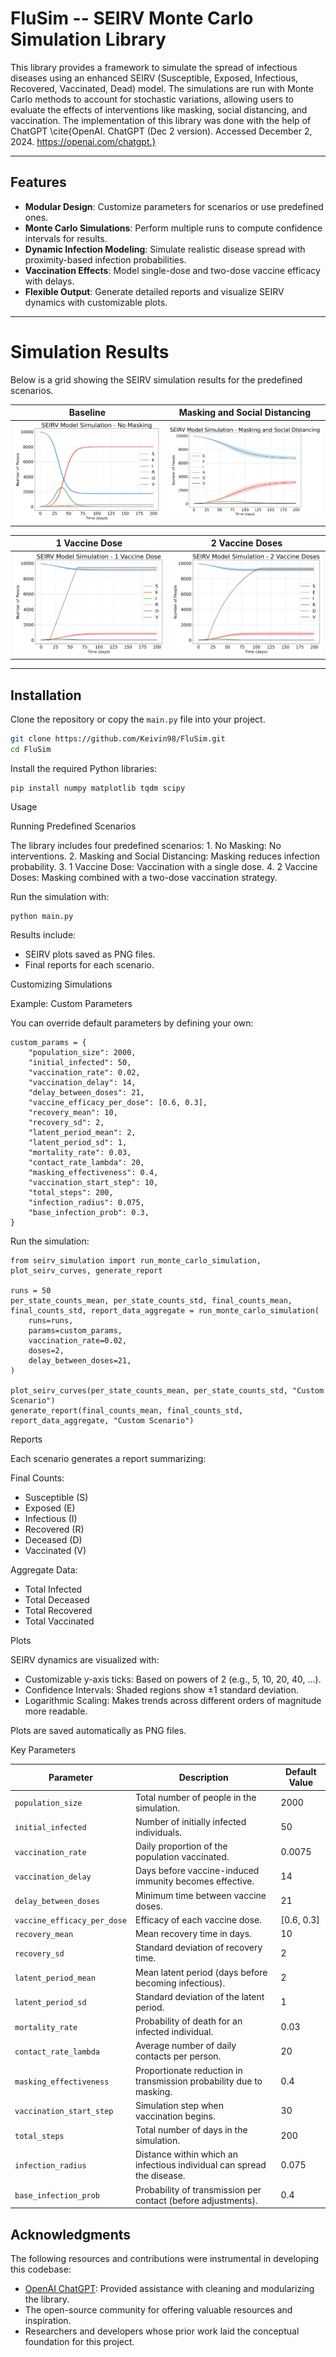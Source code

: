 # FluSim -- SEIRV Monte Carlo Simulation Library

This library provides a framework to simulate the spread of infectious diseases using an enhanced SEIRV (Susceptible, Exposed, Infectious, Recovered, Vaccinated, Dead) model. The simulations are run with Monte Carlo methods to account for stochastic variations, allowing users to evaluate the effects of interventions like masking, social distancing, and vaccination. The implementation of this library was done with the help of ChatGPT \cite{OpenAI. ChatGPT (Dec 2 version). Accessed December 2, 2024. https://openai.com/chatgpt.}

---

## Features

- **Modular Design**: Customize parameters for scenarios or use predefined ones.
- **Monte Carlo Simulations**: Perform multiple runs to compute confidence intervals for results.
- **Dynamic Infection Modeling**: Simulate realistic disease spread with proximity-based infection probabilities.
- **Vaccination Effects**: Model single-dose and two-dose vaccine efficacy with delays.
- **Flexible Output**: Generate detailed reports and visualize SEIRV dynamics with customizable plots.

---

# Simulation Results

Below is a grid showing the SEIRV simulation results for the predefined scenarios.

| **Baseline**                                           | **Masking and Social Distancing**                                                                |
| ------------------------------------------------------ | ------------------------------------------------------------------------------------------------ |
| ![No Masking](plots/seirv_simulation_No%20Masking.png) | ![Masking and Social Distancing](plots/seirv_simulation_Masking%20and%20Social%20Distancing.png) |

| **1 Vaccine Dose**                                               | **2 Vaccine Doses**                                                |
| ---------------------------------------------------------------- | ------------------------------------------------------------------ |
| ![1 Vaccine Dose](plots/seirv_simulation_1%20Vaccine%20Dose.png) | ![2 Vaccine Doses](plots/seirv_simulation_2%20Vaccine%20Doses.png) |

---

## Installation

Clone the repository or copy the `main.py` file into your project.

```bash
git clone https://github.com/Keivin98/FluSim.git
cd FluSim
```

Install the required Python libraries:

```
pip install numpy matplotlib tqdm scipy
```

Usage

Running Predefined Scenarios

The library includes four predefined scenarios: 1. No Masking: No interventions. 2. Masking and Social Distancing: Masking reduces infection probability. 3. 1 Vaccine Dose: Vaccination with a single dose. 4. 2 Vaccine Doses: Masking combined with a two-dose vaccination strategy.

Run the simulation with:

```
python main.py
```

Results include:

- SEIRV plots saved as PNG files.
- Final reports for each scenario.

Customizing Simulations

Example: Custom Parameters

You can override default parameters by defining your own:

```
custom_params = {
    "population_size": 2000,
    "initial_infected": 50,
    "vaccination_rate": 0.02,
    "vaccination_delay": 14,
    "delay_between_doses": 21,
    "vaccine_efficacy_per_dose": [0.6, 0.3],
    "recovery_mean": 10,
    "recovery_sd": 2,
    "latent_period_mean": 2,
    "latent_period_sd": 1,
    "mortality_rate": 0.03,
    "contact_rate_lambda": 20,
    "masking_effectiveness": 0.4,
    "vaccination_start_step": 10,
    "total_steps": 200,
    "infection_radius": 0.075,
    "base_infection_prob": 0.3,
}
```

Run the simulation:

```
from seirv_simulation import run_monte_carlo_simulation, plot_seirv_curves, generate_report

runs = 50
per_state_counts_mean, per_state_counts_std, final_counts_mean, final_counts_std, report_data_aggregate = run_monte_carlo_simulation(
    runs=runs,
    params=custom_params,
    vaccination_rate=0.02,
    doses=2,
    delay_between_doses=21,
)

plot_seirv_curves(per_state_counts_mean, per_state_counts_std, "Custom Scenario")
generate_report(final_counts_mean, final_counts_std, report_data_aggregate, "Custom Scenario")
```

Reports

Each scenario generates a report summarizing:

Final Counts:

- Susceptible (S)
- Exposed (E)
- Infectious (I)
- Recovered (R)
- Deceased (D)
- Vaccinated (V)

Aggregate Data:

- Total Infected
- Total Deceased
- Total Recovered
- Total Vaccinated

Plots

SEIRV dynamics are visualized with:

- Customizable y-axis ticks: Based on powers of 2 (e.g., 5, 10, 20, 40, …).
- Confidence Intervals: Shaded regions show ±1 standard deviation.
- Logarithmic Scaling: Makes trends across different orders of magnitude more readable.

Plots are saved automatically as PNG files.

Key Parameters

| Parameter                   | Description                                                            | Default Value |
| --------------------------- | ---------------------------------------------------------------------- | ------------- |
| `population_size`           | Total number of people in the simulation.                              | 2000          |
| `initial_infected`          | Number of initially infected individuals.                              | 50            |
| `vaccination_rate`          | Daily proportion of the population vaccinated.                         | 0.0075        |
| `vaccination_delay`         | Days before vaccine-induced immunity becomes effective.                | 14            |
| `delay_between_doses`       | Minimum time between vaccine doses.                                    | 21            |
| `vaccine_efficacy_per_dose` | Efficacy of each vaccine dose.                                         | [0.6, 0.3]    |
| `recovery_mean`             | Mean recovery time in days.                                            | 10            |
| `recovery_sd`               | Standard deviation of recovery time.                                   | 2             |
| `latent_period_mean`        | Mean latent period (days before becoming infectious).                  | 2             |
| `latent_period_sd`          | Standard deviation of the latent period.                               | 1             |
| `mortality_rate`            | Probability of death for an infected individual.                       | 0.03          |
| `contact_rate_lambda`       | Average number of daily contacts per person.                           | 20            |
| `masking_effectiveness`     | Proportionate reduction in transmission probability due to masking.    | 0.4           |
| `vaccination_start_step`    | Simulation step when vaccination begins.                               | 30            |
| `total_steps`               | Total number of days in the simulation.                                | 200           |
| `infection_radius`          | Distance within which an infectious individual can spread the disease. | 0.075         |
| `base_infection_prob`       | Probability of transmission per contact (before adjustments).          | 0.4           |

## Acknowledgments

The following resources and contributions were instrumental in developing this codebase:

- [OpenAI ChatGPT](https://openai.com/chatgpt): Provided assistance with cleaning and modularizing the library.
- The open-source community for offering valuable resources and inspiration.
- Researchers and developers whose prior work laid the conceptual foundation for this project.
